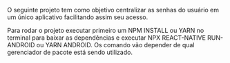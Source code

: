 O seguinte projeto tem como objetivo centralizar as senhas do usuário em um único aplicativo facilitando assim seu acesso.

Para rodar o projeto executar primeiro um NPM INSTALL ou YARN no terminal para baixar as dependências e executar NPX REACT-NATIVE RUN-ANDROID ou YARN ANDROID. 
Os comando vão depender de qual gerenciador de pacote está sendo utilizado.
